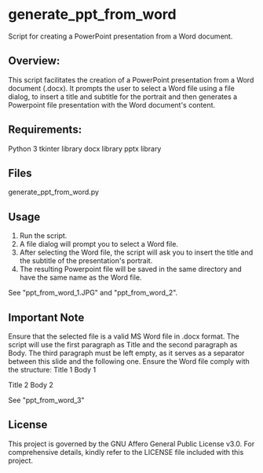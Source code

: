 # generate_ppt_from_word
Script for creating a PowerPoint presentation from a Word document.

## Overview:
This script facilitates the creation of a PowerPoint presentation from a Word document (.docx).  It prompts the user to select a Word file using a file dialog, to insert a title and subtitle for the portrait and then generates a Powerpoint file presentation with the Word document's content.

## Requirements:
Python 3
tkinter library
docx library
pptx library

## Files
generate_ppt_from_word.py

## Usage
1. Run the script.
2. A file dialog will prompt you to select a Word file.
3. After selecting the Word file, the script will ask you to insert the title and the subtitle of the presentation's portrait.
4. The resulting Powerpoint file will be saved in the same directory and have the same name as the Word file.

See "ppt_from_word_1.JPG" and "ppt_from_word_2".

## Important Note
Ensure that the selected file is a valid MS Word file in .docx format.
The script will use the first paragraph as Title and the second paragraph as Body. 
The third paragraph must be left empty, as it serves as a separator between this slide and the following one.
Ensure the Word file comply with the structure:
  Title 1
  Body 1

  Title 2
  Body 2

See "ppt_from_word_3"

## License
This project is governed by the GNU Affero General Public License v3.0. For comprehensive details, kindly refer to the LICENSE file included with this project.
